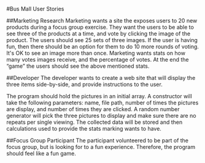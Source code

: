 #Bus Mall User Stories

##Marketing Research
Marketing wants a site the exposes users to 20 new products during a focus group exercise.  They want the users to be able to see three of the products at a time, and vote by clicking the image of the product.  The users should see 25 sets of three images.  If the user is having fun, then there should be an option for them to do 10 more rounds of voting.  It's OK to see an image more than once.  Marketing wants stats on  how many votes images receive, and the percentage of votes. At the end the “game” the users should see the above mentioned stats.

##Developer
The developer wants to create a web site that will display the three items side-by-side, and provide instructions to the user.  

The program should hold the pictures in an initial array.  A constructor will take the following parameters: name, file path, number of times the pictures are display, and number of times they are clicked.  A random number generator will pick the three pictures to display and make sure there are no repeats per single viewing.  The collected data will be stored and then calculations used to provide the stats marking wants to have.

##Focus Group Participant
The participant  volunteered to be part of the focus group, but is looking for to a fun experience.  Therefore, the program should feel like a fun game.  
